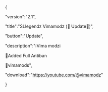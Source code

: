 {

 "version":"2.1",

 "title":"SLlegendz Vimamodz  (🚨 Update🚨)",

 "button":"Update",

 "description":"ℹ️Vima modzℹ️

🚨Added Full Antiban

🔴vimamods",

 "download":"https://youtube.com/@vimamodz"

}

